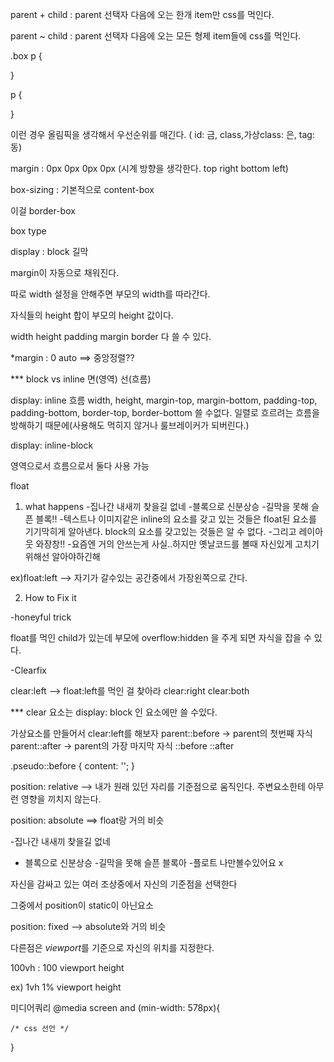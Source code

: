 parent + child : parent 선택자 다음에 오는 한개 item만 css를 먹인다.

parent ~ child : parent 선택자 다음에 오는 모든 형제 item들에 css를 먹인다.

.box p {

}


p {

}


이런 경우 올림픽을 생각해서 우선순위를 매긴다. ( id: 금, class,가상class: 은, tag: 동)



margin : 0px 0px 0px 0px (시계 방향을 생각한다. top right bottom left)


box-sizing : 기본적으로 content-box 

이걸 border-box


box type 

display : block 길막

margin이 자동으로 채워진다.

따로 width 설정을 안해주면 부모의 width를 따라간다.

자식들의 height 합이 부모의 height 값이다.

width height padding margin border 다 쓸 수 있다.

*margin : 0 auto ==> 중앙정렬??


*** block vs inline
    면(영역)    선(흐름)


display: inline 흐름
width, height, margin-top, margin-bottom, padding-top, padding-bottom,
border-top, border-bottom 쓸 수없다. 일렬로 흐르려는
흐름을 방해하기 때문에(사용해도 먹히지 않거나 룰브레이커가 되버린다.)


display: inline-block

영역으로서 흐름으로서 둘다 사용 가능





float 

1. what happens
-집나간 내새끼 찾을길 없네
-블록으로 신분상승
-길막을 못해 슬픈 블록!!
-텍스트나 이미지같은 inline의 요소를 갖고 있는 것들은 
float된 요소를 기기막히게 알아낸다. block의 요소를 갖고있는
것들은 알 수 없다.
-그리고 레이아웃 와장창!!
-요즘엔 거의 안쓰는게 사실..하지만 옛날코드를 볼때 자신있게
고치기위해선 알아야하긴해



ex)float:left --> 자기가 갈수있는 공간중에서 가장왼쪽으로 간다.


2. How to Fix it


-honeyful trick

float를 먹인 child가 있는데 부모에 overflow:hidden 을 주게 되면 
자식을 잡을 수 있다.


-Clearfix

clear:left  --> float:left를 먹인 걸 찾아라
clear:right
clear:both

*** clear 요소는 display: block 인 요소에만 쓸 수있다.


가상요소를 만들어서 clear:left를 해보자
parent::before -> parent의 첫번째 자식
parent::after -> parent의 가장 마지막 자식
::before
::after

.pseudo::before {
	content: '';
}





position: relative --> 내가 원래 있던 자리를 기준점으로 움직인다.
주변요소한테 아무런 영향을 끼치지 않는다.

position: absolute ==> float랑 거의 비슷

-집나간 내새끼 찾을길 없네
- 블록으로 신분상승
-길막을 못해 슬픈 블록아
-플로트 나만볼수있어요 x


자신을 감싸고 있는 여러 조상중에서 자신의 기준점을 선택한다

그중에서 position이 static이 아닌요소


position: fixed  --> absolute와 거의 비슷

다른점은 *viewport*를 기준으로 자신의 위치를 지정한다.


100vh : 100 viewport height 

ex) 1vh 1% viewport height

미디어쿼리
@media screen and (min-width: 578px){

	/* css 선언 */
}
